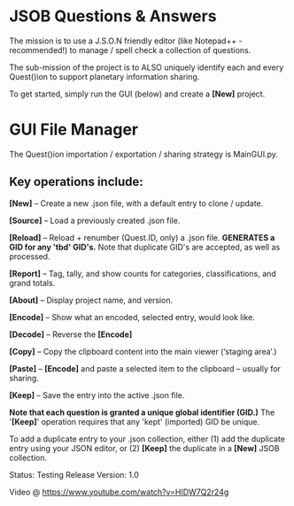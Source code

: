 # JSOB Questions & Answers

The mission is to use a J.S.O.N friendly editor (like Notepad++ - recommended!) to manage / spell check a collection of questions.

The sub-mission of the project is to ALSO uniquely identify each and every Quest()ion to support planetary information sharing.

To get started, simply run the GUI (below) and create a **[New]** project.

# GUI File Manager
The Quest()ion importation / exportation / sharing strategy is MainGUI.py. 

## Key operations include:

**[New]** – Create a new .json file, with a default entry to clone / update.

**[Source]** – Load a previously created .json file.

**[Reload]** – Reload + renumber (Quest.ID, only) a .json file. **GENERATES a GID for any 'tbd' GID's.**  Note that duplicate GID's are accepted, as well as processed. 

**[Report]** – Tag, tally, and show counts for categories, classifications, and grand totals.

**[About]** – Display project name, and version.

**[Encode]** – Show what an encoded, selected entry, would look like.

**[Decode]** – Reverse the **[Encode]**

**[Copy]** – Copy the clipboard content into the main viewer (‘staging area’.)

**[Paste]** – **[Encode]** and paste a selected item to the clipboard – usually for sharing.

**[Keep]** – Save the entry into the active .json file.

**Note that each question is granted a unique global identifier (GID.)** The '**[Keep]**' operation requires that any 'kept' (imported) GID be unique. 

To add a duplicate entry to your .json collection, either (1) add the duplicate entry using your JSON editor, or (2) **[Keep]** the duplicate in a **[New]** JSOB collection.

Status: Testing Release
Version: 1.0

Video @ https://www.youtube.com/watch?v=HIDW7Q2r24g
